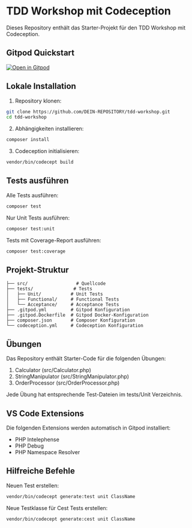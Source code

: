 # TDD Workshop mit Codeception

Dieses Repository enthält das Starter-Projekt für den TDD Workshop mit Codeception.

## Gitpod Quickstart

[![Open in Gitpod](https://gitpod.io/button/open-in-gitpod.svg)](https://gitpod.io/#https://github.com/DEIN-REPOSITORY/tdd-workshop)

## Lokale Installation

1. Repository klonen:
```bash
git clone https://github.com/DEIN-REPOSITORY/tdd-workshop.git
cd tdd-workshop
```

2. Abhängigkeiten installieren:
```bash
composer install
```

3. Codeception initialisieren:
```bash
vendor/bin/codecept build
```

## Tests ausführen

Alle Tests ausführen:
```bash
composer test
```

Nur Unit Tests ausführen:
```bash
composer test:unit
```

Tests mit Coverage-Report ausführen:
```bash
composer test:coverage
```

## Projekt-Struktur

```
├── src/                  # Quellcode
├── tests/               # Tests
│   ├── Unit/           # Unit Tests
│   ├── Functional/     # Functional Tests
│   └── Acceptance/     # Acceptance Tests
├── .gitpod.yml         # Gitpod Konfiguration
├── .gitpod.Dockerfile  # Gitpod Docker-Konfiguration
├── composer.json       # Composer Konfiguration
└── codeception.yml     # Codeception Konfiguration
```

## Übungen

Das Repository enthält Starter-Code für die folgenden Übungen:

1. Calculator (src/Calculator.php)
2. StringManipulator (src/StringManipulator.php)
3. OrderProcessor (src/OrderProcessor.php)

Jede Übung hat entsprechende Test-Dateien im tests/Unit Verzeichnis.

## VS Code Extensions

Die folgenden Extensions werden automatisch in Gitpod installiert:

- PHP Intelephense
- PHP Debug
- PHP Namespace Resolver

## Hilfreiche Befehle

Neuen Test erstellen:
```bash
vendor/bin/codecept generate:test unit ClassName
```

Neue Testklasse für Cest Tests erstellen:
```bash
vendor/bin/codecept generate:cest unit ClassName
```